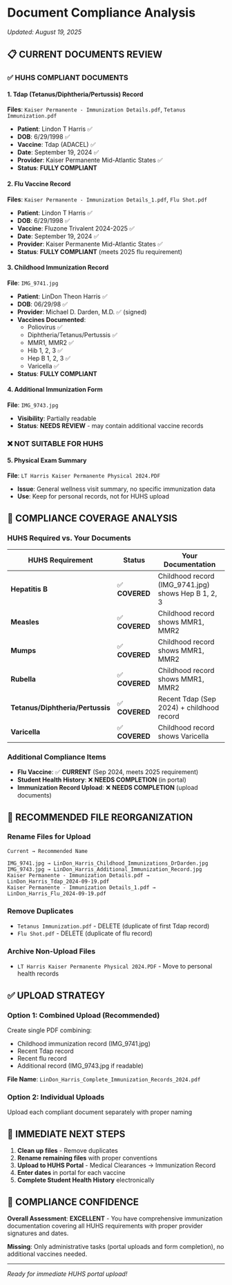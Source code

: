 # Document Compliance Analysis

*Updated: August 19, 2025*

## 📋 **CURRENT DOCUMENTS REVIEW**

### **✅ HUHS COMPLIANT DOCUMENTS**

#### **1. Tdap (Tetanus/Diphtheria/Pertussis) Record**
**Files**: `Kaiser Permanente - Immunization Details.pdf`, `Tetanus Immunization.pdf`
- **Patient**: Lindon T Harris ✅
- **DOB**: 6/29/1998 ✅
- **Vaccine**: Tdap (ADACEL) ✅
- **Date**: September 19, 2024 ✅
- **Provider**: Kaiser Permanente Mid-Atlantic States ✅
- **Status**: **FULLY COMPLIANT**

#### **2. Flu Vaccine Record**
**Files**: `Kaiser Permanente - Immunization Details_1.pdf`, `Flu Shot.pdf`
- **Patient**: Lindon T Harris ✅
- **DOB**: 6/29/1998 ✅
- **Vaccine**: Fluzone Trivalent 2024-2025 ✅
- **Date**: September 19, 2024 ✅
- **Provider**: Kaiser Permanente Mid-Atlantic States ✅
- **Status**: **FULLY COMPLIANT** (meets 2025 flu requirement)

#### **3. Childhood Immunization Record**
**File**: `IMG_9741.jpg`
- **Patient**: LinDon Theon Harris ✅
- **DOB**: 06/29/98 ✅
- **Provider**: Michael D. Darden, M.D. ✅ (signed)
- **Vaccines Documented**:
  - Poliovirus ✅
  - Diphtheria/Tetanus/Pertussis ✅
  - MMR1, MMR2 ✅
  - Hib 1, 2, 3 ✅
  - Hep B 1, 2, 3 ✅
  - Varicella ✅
- **Status**: **FULLY COMPLIANT**

#### **4. Additional Immunization Form**
**File**: `IMG_9743.jpg`
- **Visibility**: Partially readable
- **Status**: **NEEDS REVIEW** - may contain additional vaccine records

### **❌ NOT SUITABLE FOR HUHS**

#### **5. Physical Exam Summary**
**File**: `LT Harris Kaiser Permanente Physical 2024.PDF`
- **Issue**: General wellness visit summary, no specific immunization data
- **Use**: Keep for personal records, not for HUHS upload

## 🎯 **COMPLIANCE COVERAGE ANALYSIS**

### **HUHS Required vs. Your Documents**

| HUHS Requirement | Status | Your Documentation |
|------------------|--------|-------------------|
| **Hepatitis B** | ✅ **COVERED** | Childhood record (IMG_9741.jpg) shows Hep B 1, 2, 3 |
| **Measles** | ✅ **COVERED** | Childhood record shows MMR1, MMR2 |
| **Mumps** | ✅ **COVERED** | Childhood record shows MMR1, MMR2 |
| **Rubella** | ✅ **COVERED** | Childhood record shows MMR1, MMR2 |
| **Tetanus/Diphtheria/Pertussis** | ✅ **COVERED** | Recent Tdap (Sep 2024) + childhood record |
| **Varicella** | ✅ **COVERED** | Childhood record shows Varicella |

### **Additional Compliance Items**
- **Flu Vaccine**: ✅ **CURRENT** (Sep 2024, meets 2025 requirement)
- **Student Health History**: ❌ **NEEDS COMPLETION** (in portal)
- **Immunization Record Upload**: ❌ **NEEDS COMPLETION** (upload documents)

## 📁 **RECOMMENDED FILE REORGANIZATION**

### **Rename Files for Upload**
```
Current → Recommended Name

IMG_9741.jpg → LinDon_Harris_Childhood_Immunizations_DrDarden.jpg
IMG_9743.jpg → LinDon_Harris_Additional_Immunization_Record.jpg
Kaiser Permanente - Immunization Details.pdf → LinDon_Harris_Tdap_2024-09-19.pdf
Kaiser Permanente - Immunization Details_1.pdf → LinDon_Harris_Flu_2024-09-19.pdf
```

### **Remove Duplicates**
- `Tetanus Immunization.pdf` - DELETE (duplicate of first Tdap record)
- `Flu Shot.pdf` - DELETE (duplicate of flu record)

### **Archive Non-Upload Files**
- `LT Harris Kaiser Permanente Physical 2024.PDF` - Move to personal health records

## ✅ **UPLOAD STRATEGY**

### **Option 1: Combined Upload (Recommended)**
Create single PDF combining:
- Childhood immunization record (IMG_9741.jpg)
- Recent Tdap record 
- Recent flu record
- Additional record (IMG_9743.jpg if readable)

**File Name**: `LinDon_Harris_Complete_Immunization_Records_2024.pdf`

### **Option 2: Individual Uploads**
Upload each compliant document separately with proper naming

## 🚀 **IMMEDIATE NEXT STEPS**

1. **Clean up files** - Remove duplicates
2. **Rename remaining files** with proper conventions
3. **Upload to HUHS Portal** - Medical Clearances → Immunization Record
4. **Enter dates** in portal for each vaccine
5. **Complete Student Health History** electronically

## 🎯 **COMPLIANCE CONFIDENCE**

**Overall Assessment**: **EXCELLENT** - You have comprehensive immunization documentation covering all HUHS requirements with proper provider signatures and dates.

**Missing**: Only administrative tasks (portal uploads and form completion), no additional vaccines needed.

---

*Ready for immediate HUHS portal upload!*